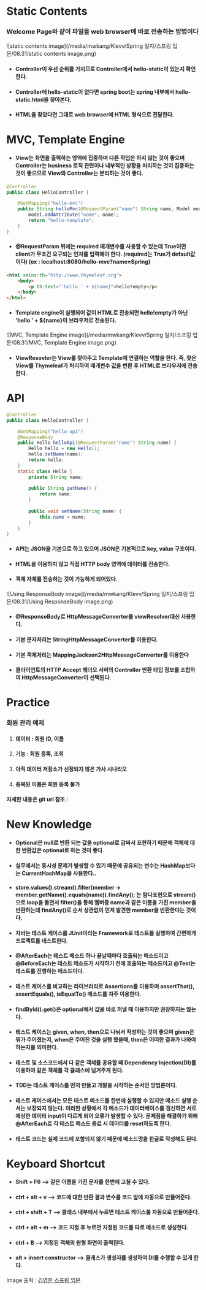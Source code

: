 # Static Contents

### Welcome Page와 같이 파일을 web browser에 바로 전송하는 방법이다



![static contents image](/media/mwkang/Klevv/Spring 일지/스프링 입문/08.31/static contents image.png)

- #### Controller이 우선 순위를 가지므로 Controller에서 hello-static이 있는지 확인한다.

- #### Controller에 hello-static이 없다면 spring boot는 spring 내부에서 hello-static.html을 찾아본다.

- #### HTML을 찾았다면 그대로 web browser에 HTML 형식으로 전달한다.



# MVC, Template Engine



- #### View는 화면을 출력하는 영역에 집중하며 다른 작업은 하지 않는 것이 좋으며 Controller는 business 로직 관련이나 내부적인 상황을 처리하는 것이 집중하는 것이 좋으므로 View와 Controller는 분리하는 것이 좋다.



```java
@Controller
public class HelloController {

    @GetMapping("hello-mvc")
	public String helloMvc(@RequestParam("name") String name, Model model) {
        model.addAttribute("name", name);
        return "hello-template";
    }
}
```

- #### @RequestParam 뒤에는 required 매개변수를 사용할 수 있는데 True이면 client가 무조건 요구되는 인자를 입력해야 한다. (required는 True가 default값이다) (ex : localhost:8080/hello-mvc?name=Spring)



```html
<html xmlns:th="http://www.thymeleaf.org">
    <body>
        <p th:text="'hello ' + ${name}">hello!empty</p>
    </body>
</html>
```

- #### Template engine이 실행되어 값이 HTML로 전송되면 hello!empty가 아닌 'hello ' + ${name}이 브라우저로 전송된다.



![MVC, Template Engine image](/media/mwkang/Klevv/Spring 일지/스프링 입문/08.31/MVC, Template Engine image.png)

- #### ViewResovler는 View를 찾아주고 Template에 연결하는 역할을 한다.  즉, 찾은 View를 Thymeleaf가 처리하여 매개변수 값을 변환 후 HTML로 브라우저에 전송한다.



# API



```java
@Controller
public class HelloController {

    @GetMapping("hello-api")
    @ResponseBody
    public Hello helloApi(@RequestParam("name") String name) {
        Hello hello = new Hello();
        hello.setName(name);
        return hello;
    }
    static class Hello {
        private String name;
        
        public String getName() {
            return name;
        }
        
        public void setName(String name) {
            this.name = name;
        }
    }
}
```

- #### API는 JSON을 기본으로 하고 있으며 JSON은 기본적으로 key, value 구조이다.

- #### HTML을 이용하지 않고 직접 HTTP body 영역에 데이터를 전송한다.

- #### 객체 자체를 전송하는 것이 가능하게 되어있다.



![Using ResponseBody image](/media/mwkang/Klevv/Spring 일지/스프링 입문/08.31/Using ResponseBody image.png)

- #### @ResponseBody로 HttpMessageConverter를 viewResolver대신 사용한다.

- #### 기본 문자처리는 StringHttpMessageConverter를 이용한다.

- #### 기본 객체처리는 MappingJackson2HttpMessageConverter를 이용한다

- #### 클라이언트의 HTTP Accept 헤더오 서버의 Controller 반환 타입 정보를 조합하여 HttpMessageConverter이 선택된다.



# Practice

### 회원 관리 예제

1. #### 데이터 : 회원 ID, 이름

2. #### 기능 : 회원 등록, 조회

3. #### 아직 데이터 저장소가 선정되지 않은 가사 시나리오

4. #### 중복된 이름은 회원 등록 불가



#### 자세한 내용은 git url 참조 : 



# New Knowledge

- #### Optional은 null로 반환 되는 값을 optional로 감싸서 표현하기 때문에 객체에 대한 반환값은 optional로 하는 것이 좋다.

- #### 실무에서는 동시성 문제가 발생할 수 있기 때문에 공유되는 변수는 HashMap보다는 CurrentHashMap을 사용한다..

- #### store.values().stream().filter(member -> member.getName().equals(name)).findAny(); 는 람다표현으로 stream()으로 loop을 돌면서 filter()을 통해 멤버중 name과 같은 이름을 가진 member을 반환하는데 findAny()로 순서 상관없이 먼저 발견한 member을 반환한다는 것이다.

- #### 자바는 테스트 케이스를 JUnit이라는 Framework로 테스트를 실행하여 간편하게 프로젝트를 테스트한다.

- #### @AfterEach는 테스트 메소드 하나 끝날때마다 호출되는 메소드이고  @BeforeEach는 테스트 메소드가 시작하기 전에 호출되는 메소드이고 @Test는 테스트를 진행하는 메소드이다.

- #### 테스트 케이스를 비교하는 라이브러리로 Assertions를 이용하며 assertThat(), assertEquals(), isEqualTo() 메소드를 자주 이용한다.

- #### findById().get()은 optional에서 값을 바로 꺼낼 때 이용하지만 권장하지는 않는다.

- #### 테스트 케이스는 given, when, then으로 나눠서 작성하는 것이 좋으며 given은 뭐가 주어졌는지, when은 주어진 것을 실행 했을때, then은 어떠한 결과가 나와야하는지를 의미한다.

- #### 테스트 및 소스코드에서 다 같은 객체를 공유할 때 Dependency Injection(DI)를 이용하여 같은 객체를 각 클래스에 넘겨주게 된다.

- #### TDD는 테스트 케이스를 먼저 만들고 개발을 시작하는 순서인 방법론이다.

- #### 테스트 케이스에서는 모든 테스트 메소드를 한번에 실행할 수 있지만 메소드 실행 순서는 보장되지 않는다.  이러한 상황에서 각 메소드가 데이터베이스를 갱신하면 서로 예상한 데이터 input이 다르게 되어 오류가 발생할 수 있다.  문제점을 해결하기 위해 @AfterEach로 각 테스트 메소드 종료 시 데이터를 reset하도록 한다.

- #### 테스트 코드는 실제 코드에 포함되지 않기 때문에 메소드명을 한글로 작성해도 된다.



# Keyboard Shortcut

- #### Shift + F6 --> 같은 이름을 가진 문자를 한번에 고칠 수 있다.

- #### ctrl + alt + v --> 코드에 대한 반환 결과 변수를 코드 앞에 자동으로 만들어준다.

- #### ctrl + shift + T --> 클래스 내부에서 누르면 테스트 케이스를 자동으로 만들어준다.

- #### ctrl + alt + m --> 코드 지정 후 누르면 지정된 코드를 따로 메소드로 생성한다.

- #### ctrl + B --> 지정된 객체의 원형 화면이 출력된다.

- #### alt + insert constructor --> 클래스가 생성자를 생성하여 DI를 수행할 수 있게 한다.

Image 출처 : [김영한 스프링 입문](https://www.inflearn.com/course/%EC%8A%A4%ED%94%84%EB%A7%81-%EC%9E%85%EB%AC%B8-%EC%8A%A4%ED%94%84%EB%A7%81%EB%B6%80%ED%8A%B8)